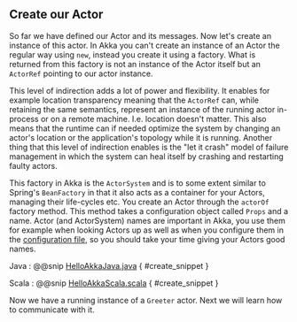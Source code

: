 Create our Actor
----------------

So far we have defined our Actor and its messages. Now let's create an instance of this actor. In Akka you can't
create an instance of an Actor the regular way using `new`, instead you create it using a factory. What is
returned from this factory is not an instance of the Actor itself but an `ActorRef` pointing to our actor
instance.

This level of indirection adds a lot of power and flexibility. It enables for example location transparency
meaning that the `ActorRef` can, while retaining the same semantics, represent an instance of the running actor
in-process or on a remote machine. I.e. location doesn't matter. This also means that the runtime can if needed
optimize the system by changing an actor's location or the application's topology while it is running. Another
thing that this level of indirection enables is the "let it crash" model of failure management in which the
system can heal itself by crashing and restarting faulty actors.

This factory in Akka is the `ActorSystem` and is to some extent similar to Spring's `BeanFactory`
in that it also acts as a container for your Actors, managing their life-cycles etc.  You create an Actor through the
`actorOf` factory method. This method takes a configuration object called `Props` and a name.
Actor (and ActorSystem) names are important in Akka, you use them for example when looking Actors up as well as when you
configure them in the <a href="http://doc.akka.io/docs/akka/2.4.4/general/configuration.html">configuration
file</a>, so you should take your time giving your Actors good names.

Java
:    @@snip [HelloAkkaJava.java]($g8src$/java/HelloAkkaJava.java) { #create_snippet }

Scala
:    @@snip [HelloAkkaScala.scala]($g8src$/scala/HelloAkkaScala.scala) { #create_snippet }

Now we have a running instance of a `Greeter` actor. Next we will learn how to communicate with it.
